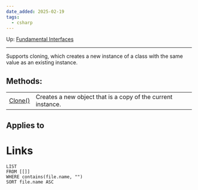 ```yaml
---
date_added: 2025-02-19
tags:
  - csharp
---
```

Up: [Fundamental Interfaces](Fundamental%20Interfaces.md)
___
 Supports cloning, which creates a new instance of a class with the same value as an existing instance.
## Methods:

|   |   |
|---|---|
|[Clone()](https://learn.microsoft.com/en-us/dotnet/api/system.icloneable.clone?view=net-9.0#system-icloneable-clone)|Creates a new object that is a copy of the current instance.|


## Applies to
# Links
```dataview
LIST
FROM [[]]
WHERE contains(file.name, "")
SORT file.name ASC
```

